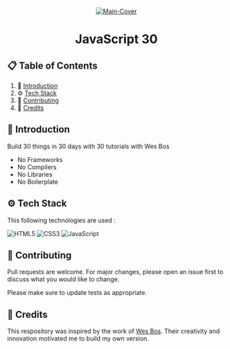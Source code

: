 <div align="center">
  <br />
   <a href="https://javascript30.com/" target="_blank"><img src="https://i.ibb.co/rFKWLZv/js30.png" alt="Main-Cover" border="0"></a>
  <br />

# JavaScript 30

</div>

## 📋 <a name="table">Table of Contents</a>

1. 🤖 [Introduction](#introduction)
2. ⚙️ [Tech Stack](#techstack)
3. 🚀 [Contributing](#contribute)
4. 🫡 [Credits](#credits)

## <a name="introduction">🤖 Introduction</a>

Build 30 things in 30 days with 30 tutorials with Wes Bos

- No Frameworks
- No Compilers
- No Libraries
- No Boilerplate

## <a name="techstack">⚙️ Tech Stack</a>

This following technologies are used :

![HTML5](https://img.shields.io/badge/html5-%23E34F26.svg?style=for-the-badge&logo=html5&logoColor=white) 
![CSS3](https://img.shields.io/badge/css3-%231572B6.svg?style=for-the-badge&logo=css3&logoColor=white)
![JavaScript](https://img.shields.io/badge/javascript-%23323330.svg?style=for-the-badge&logo=javascript&logoColor=%23F7DF1E)

## <a name="contribute"> 🚀 Contributing</a>

Pull requests are welcome. For major changes, please open an issue first
to discuss what you would like to change.

Please make sure to update tests as appropriate.

## 🫡 Credits

This respository was inspired by the work of [Wes Bos](https://javascript30.com/). Their creativity and innovation motivated me to build my own version.

